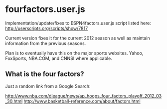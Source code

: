 fourfactors.user.js
===================

Implementation/update/fixes to ESPN4factors.user.js script listed here: http://userscripts.org/scripts/show/7817

Current version fixes it for the current 2012 season as well as maintain information from the previous seasons.

Plan is to eventually have this on the major sports websites. Yahoo, FoxSports, NBA.COM, and CNNSI where applicable.

What is the four factors?
-------------------------
Just a random link from a Google Search:

http://www.nba.com/dleague/news/ap_hoops_four_factors_playoff_2012_03_30.html
http://www.basketball-reference.com/about/factors.html
